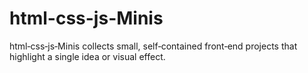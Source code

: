 # html-css-js-Minis
html‑css‑js‑Minis collects small, self‑contained front‑end projects that highlight a single idea or visual effect. 
